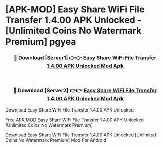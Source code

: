 # [APK-MOD] Easy Share  WiFi File Transfer 1.4.00 APK Unlocked - [Unlimited Coins No Watermark Premium] pgyea



<div align="center">
<h3>🔴 Download [Server1] 👉👉 <a href="https://momento.my/?title=Easy_Share__WiFi_File_Transfer_1.4.00_APK_Unlocked">Easy Share  WiFi File Transfer 1.4.00 APK Unlocked Mod Apk</a></h3><br>

<h3>🔴 Download [Server2] 👉👉 <a href="https://momento.my/?title=Easy_Share__WiFi_File_Transfer_1.4.00_APK_Unlocked">Easy Share  WiFi File Transfer 1.4.00 APK Unlocked Mod Apk</a></h3>
</div>



Download Easy Share  WiFi File Transfer 1.4.00 APK Unlocked 

Free APK MOD Easy Share  WiFi File Transfer 1.4.00 APK Unlocked [Unlimited Coins No Watermark Premium]

Download Easy Share  WiFi File Transfer 1.4.00 APK Unlocked [Unlimited Coins No Watermark Premium] Mod For Android
